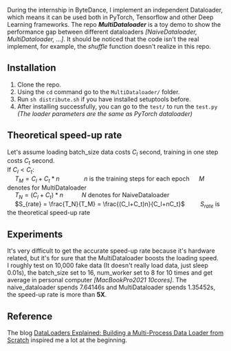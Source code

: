 During the internship in ByteDance, I implement an independent Dataloader, which means it can be used both in PyTorch, Tensorflow and other Deep Learning frameworks. The repo ***MultiDataloader*** is a toy demo to show the performance gap between different dataloaders *[NaiveDataloader, MultiDataloader, ...]*. It should be noticed that the code isn't the real implement, for example, the *shuffle* function doesn't realize in this repo.

## Installation
  1. Clone the repo.
  2. Using the `cd` command go to the `MultiDataloader/` folder.
  3. Run `sh distribute.sh` if you have installed setuptools before.
  4. After installing successfully, you can go to the `test/` to run the `test.py` *(The loader parameters are the same as PyTorch dataloader)*
   
  ## Theoretical speed-up rate
   Let's assume loading batch_size data costs $C_l$ second, training in one step costs $C_t$ second.  
   If $C_l \lt C_t$:  
   &ensp;&ensp; $T_M=C_l+C_t*n$ &emsp;&emsp;&emsp;&ensp;  $n$ is the training steps for each epoch &ensp;&ensp; $M$ denotes for MultiDataloader  
   &ensp;&ensp; $T_N=(C_l+C_t)*n$ &emsp;&emsp;&ensp; $N$ denotes for NaiveDataloader  
   &ensp;&ensp; $S_{rate} = \frac{T_N}{T_M} = \frac{(C_l+C_t)n}{C_l+nC_t}$ &emsp;&emsp; $S_{rate}$ is the theoretical speed-up rate
    
 ## Experiments
   It's very difficult to get the accurate speed-up rate because it's hardware related, but it's for sure that the MultiDataloader boosts the loading speed.  
   I roughly test on 10,000 fake data (It doesn't really load data, just sleep 0.01s), the batch_size set to 16, num_worker set to 8 for 10 times and get average in personal computer *[MacBookPro2021 10cores]*. The naive_dataloader spends 7.64146s and MultiDataloader spends 1.35452s, the speed-up rate is more than **5X**.  
 
 ## Reference  
   The blog [DataLoaders Explained: Building a Multi-Process Data Loader from Scratch](https://teddykoker.com/2020/12/dataloader/) inspired me a lot at the beginning.
